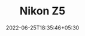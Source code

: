 ---
title: "Nikon Z5"
date: 2022-06-25T18:35:46+05:30
draft: false
description: "TFLEaRN Summer Exchange to Thailand :elephant:"
layout: "gallery"
images:
 - src: https://drive.google.com/uc?id=1a661Lg5D3MZXvt8FMHc5VkDYDW-q682I
 - src: https://drive.google.com/uc?id=1lZND3rjII7P-FQgXAfxSZr4ocGa3LeNz
 - src: https://drive.google.com/uc?id=1vUcf3nQ3Wp4Lmg5axjdmTzq71jKPSPGg
 - src: https://drive.google.com/uc?id=1t0sFLoZmZLpdWr1wx0xMXOJydCpn6c3s
 - src: https://drive.google.com/uc?id=1unwGi-_VtRnGvEPf1hCg8a9orZBYYqtu
 - src: https://drive.google.com/uc?id=1UmXZki24gUgc3F3ZRSGCG0XiXYduVMi7
---